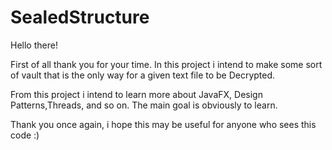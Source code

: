 # SealedStructure

Hello there!

First of all thank you for your time. In this project i intend to make some sort of vault that is the only way for a given text file to be
Decrypted.

From this project i intend to learn more about JavaFX, Design Patterns,Threads, and so on. The main goal is obviously to learn.

Thank you once again, i hope this may be useful for anyone who sees this code :)
